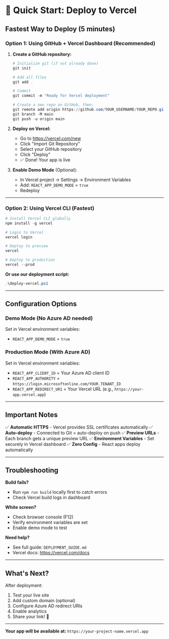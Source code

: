 # 🚀 Quick Start: Deploy to Vercel

## Fastest Way to Deploy (5 minutes)

### Option 1: Using GitHub + Vercel Dashboard (Recommended)

1. **Create a GitHub repository:**
   ```powershell
   # Initialize git (if not already done)
   git init
   
   # Add all files
   git add .
   
   # Commit
   git commit -m "Ready for Vercel deployment"
   
   # Create a new repo on GitHub, then:
   git remote add origin https://github.com/YOUR_USERNAME/YOUR_REPO.git
   git branch -M main
   git push -u origin main
   ```

2. **Deploy on Vercel:**
   - Go to https://vercel.com/new
   - Click "Import Git Repository"
   - Select your GitHub repository
   - Click "Deploy"
   - ✅ Done! Your app is live

3. **Enable Demo Mode** (Optional):
   - In Vercel project → Settings → Environment Variables
   - Add: `REACT_APP_DEMO_MODE` = `true`
   - Redeploy

---

### Option 2: Using Vercel CLI (Fastest)

```powershell
# Install Vercel CLI globally
npm install -g vercel

# Login to Vercel
vercel login

# Deploy to preview
vercel

# Deploy to production
vercel --prod
```

**Or use our deployment script:**
```powershell
.\deploy-vercel.ps1
```

---

## Configuration Options

### Demo Mode (No Azure AD needed)
Set in Vercel environment variables:
- `REACT_APP_DEMO_MODE` = `true`

### Production Mode (With Azure AD)
Set in Vercel environment variables:
- `REACT_APP_CLIENT_ID` = Your Azure AD client ID
- `REACT_APP_AUTHORITY` = `https://login.microsoftonline.com/YOUR_TENANT_ID`
- `REACT_APP_REDIRECT_URI` = Your Vercel URL (e.g., `https://your-app.vercel.app`)

---

## Important Notes

✅ **Automatic HTTPS** - Vercel provides SSL certificates automatically
✅ **Auto-deploy** - Connected to Git = auto-deploy on push
✅ **Preview URLs** - Each branch gets a unique preview URL
✅ **Environment Variables** - Set securely in Vercel dashboard
✅ **Zero Config** - React apps deploy automatically

---

## Troubleshooting

**Build fails?**
- Run `npm run build` locally first to catch errors
- Check Vercel build logs in dashboard

**White screen?**
- Check browser console (F12)
- Verify environment variables are set
- Enable demo mode to test

**Need help?**
- See full guide: `DEPLOYMENT_GUIDE.md`
- Vercel docs: https://vercel.com/docs

---

## What's Next?

After deployment:
1. Test your live site
2. Add custom domain (optional)
3. Configure Azure AD redirect URIs
4. Enable analytics
5. Share your link! 🎉

---

**Your app will be available at:**
`https://your-project-name.vercel.app`
